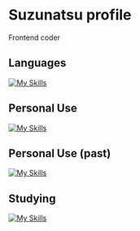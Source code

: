 # Suzunatsu profile

Frontend coder

## Languages
[![My Skills](https://skillicons.dev/icons?i=html,css,jQuery,js)](https://skillicons.dev)

## Personal Use
[![My Skills](https://skillicons.dev/icons?i=astro,tailwind,md,cloudflare)](https://skillicons.dev)

## Personal Use (past)
[![My Skills](https://skillicons.dev/icons?i=wordpress,nuxtjs,netlify)](https://skillicons.dev)

## Studying
[![My Skills](https://skillicons.dev/icons?i=ts,react,nextjs,php)](https://skillicons.dev)